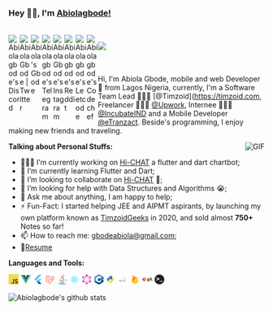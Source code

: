 ### Hey 👋🏽, I'm [Abiolagbode!](https://abiolagbode.github.io/abgbode) 

<br/>

<a href="https://discord.gg/abiolagbode">
  <img align="left" alt="Abiolagbode's Discord" width="22px" src="https://cdn.jsdelivr.net/npm/simple-icons@v3/icons/discord.svg" />
</a>
<a href="https://twitter.com/abiolagbode">
  <img align="left" alt="Abiola Gbode | Twitter" width="22px" src="https://cdn.jsdelivr.net/npm/simple-icons@v3/icons/twitter.svg" />
</a>
<a href="https://www.linkedin.com/in/abiolagbode/">
  <img align="left" alt="Abiola's Gbode" width="22px" src="https://cdn.jsdelivr.net/npm/simple-icons@v3/icons/linkedin.svg" />
</a>
<a href="https://t.me/abiolagbode">
  <img align="left" alt="Abiolagbode's Telegram" width="22px" src="https://cdn.jsdelivr.net/npm/simple-icons@v3/icons/telegram.svg" />
</a>
<a href="https://www.instagram.com/gbodeabiols/">
  <img align="left" alt="Abiola Gbode's Instagram" width="22px" src="https://cdn.jsdelivr.net/npm/simple-icons@v3/icons/instagram.svg" />
</a>
<a href="https://www.reddit.com/user/abiolagbode/">
  <img align="left" alt="Abiolagbode's Reddit" width="22px" src="https://cdn.jsdelivr.net/npm/simple-icons@v3/icons/reddit.svg" />
</a>
<a href="https://leetcode.com/abiolagbode/">
  <img align="left" alt="Abiolagbode's Leetcode" width="22px" src="https://cdn.jsdelivr.net/npm/simple-icons@v3/icons/leetcode.svg" />
</a>
<a href="https://www.codechef.com/users/abiolagbode">
  <img align="left" alt="Abiolagbode's Codechef" width="22px" src="https://cdn.jsdelivr.net/npm/simple-icons@v3/icons/codechef.svg" />
</a>

![](https://visitor-badge.glitch.me/badge?page_id=abiolagbode.abiolagbode)

<br />

Hi, I'm Abiola Gbode, mobile and web Developer 🚀 from Lagos Nigeria, currently, I'm a Software Team Lead 🙍🏽‍♂️ [@Timzoid](https://timzoid.com, Freelancer 👨🏽‍💻 [@Upwork](https://www.upwork.com/), Internee 👨🏽‍💼[@IncubateIND](https://incubateind.com/) and a Mobile Developer [@eTranzact](https://etranzact.com/). Beside's programming, I enjoy making new friends and traveling.

  <img align="right" alt="GIF" src="https://media.giphy.com/media/836HiJc7pgzy8iNXCn/giphy.gif" />
  
**Talking about Personal Stuffs:**

- 👨🏽‍💻 I’m currently working on [Hi-CHAT](https://github.com/Abiolagbode/hiChat) a flutter and dart chartbot;
- 🌱 I’m currently learning Flutter and Dart; 
- 👯 I’m looking to collaborate on [Hi-CHAT](https://github.com/Abiolagbode/hiChat) 🤝;
- 🤔 I’m looking for help with Data Structures and Algorithms 😭;
- 💬 Ask me about anything, I am happy to help;
- ⚡️ Fun-Fact: I started helping JEE and AIPMT aspirants, by launching my own platform known as [TimzoidGeeks](https://competitivegeeks.wordpress.com/) in 2020, and sold almost **750+** Notes so far!
- 📫 How to reach me: gbodeabiola@gmail.com;
- 📝[Resume](https://drive.google.com/file/d/1NE3URMfr6o6Cv7fzLpLbllrO6SUXLmxD/view?usp=sharing)

**Languages and Tools:**  

<code><img height="20" src="https://raw.githubusercontent.com/github/explore/80688e429a7d4ef2fca1e82350fe8e3517d3494d/topics/javascript/javascript.png"></code>
<code><img height="20" src="https://raw.githubusercontent.com/github/explore/80688e429a7d4ef2fca1e82350fe8e3517d3494d/topics/vue/vue.png"></code>
<code><img height="20" src="https://raw.githubusercontent.com/github/explore/80688e429a7d4ef2fca1e82350fe8e3517d3494d/topics/flutter/flutter.png"></code>
<code><img height="20" src="https://raw.githubusercontent.com/github/explore/80688e429a7d4ef2fca1e82350fe8e3517d3494d/topics/laravel/laravel.png"></code>
<code><img height="20" src="https://raw.githubusercontent.com/github/explore/80688e429a7d4ef2fca1e82350fe8e3517d3494d/topics/java/java.png"></code>
<code><img height="20" src="https://raw.githubusercontent.com/github/explore/80688e429a7d4ef2fca1e82350fe8e3517d3494d/topics/react/react.png"></code>
<code><img height="20" src="https://raw.githubusercontent.com/github/explore/5c058a388828bb5fde0bcafd4bc867b5bb3f26f3/topics/graphql/graphql.png"></code>
<code><img height="20" src="https://raw.githubusercontent.com/github/explore/80688e429a7d4ef2fca1e82350fe8e3517d3494d/topics/cpp/cpp.png"></code>
<code><img height="20" src="https://raw.githubusercontent.com/github/explore/80688e429a7d4ef2fca1e82350fe8e3517d3494d/topics/python/python.png"></code>
<code><img height="20" src="https://raw.githubusercontent.com/github/explore/80688e429a7d4ef2fca1e82350fe8e3517d3494d/topics/mysql/mysql.png"></code>
<code><img height="20" src="https://raw.githubusercontent.com/github/explore/80688e429a7d4ef2fca1e82350fe8e3517d3494d/topics/firebase/firebase.png"></code>
<code><img height="20" src="https://raw.githubusercontent.com/github/explore/80688e429a7d4ef2fca1e82350fe8e3517d3494d/topics/git/git.png"></code>
<code><img height="20" src="https://raw.githubusercontent.com/github/explore/80688e429a7d4ef2fca1e82350fe8e3517d3494d/topics/terminal/terminal.png"></code>



![Abiolagbode's github stats](https://github-readme-stats.vercel.app/api?username=abiolagbode&show_icons=true&hide_border=true)


